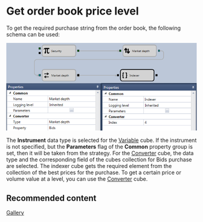 # Get order book price level

To get the required purchase string from the order book, the following schema can be used:

![Designer Event model 00](../../../../../images/designer_event_model_00.png)

The **Instrument** data type is selected for the [Variable](../elements/data_sources/variable.md) cube. If the instrument is not specified, but the **Parameters** flag of the **Common** property group is set, then it will be taken from the strategy. For the [Converter](../elements/converters/converter.md) cube, the data type and the corresponding field of the cubes collection for Bids purchase are selected. The indexer cube gets the required element from the collection of the best prices for the purchase. To get a certain price or volume value at a level, you can use the [Converter](../elements/converters/converter.md) cube.

## Recommended content

[Gallery](../../../strategy_gallery.md)
